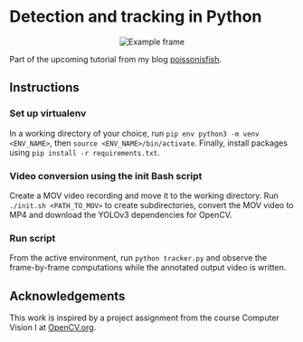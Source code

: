 # Detection and tracking in Python

<p align="center">
  <img src="https://user-images.githubusercontent.com/7695861/113501088-3590ad00-9523-11eb-81b3-448fd735375b.jpg?raw=true" alt="Example frame"/>
</p>

Part of the upcoming tutorial from my blog [poissonisfish](https://poissonisfish.com).

## Instructions

### Set up virtualenv
In a working directory of your choice, run `pip env python3 -m venv <ENV_NAME>`, then `source <ENV_NAME>/bin/activate`. Finally, install packages using `pip install -r requirements.txt`.

### Video conversion using the init Bash script

Create a MOV video recording and move it to the working directory. Run `./init.sh <PATH_TO_MOV>` to create subdirectories, convert the MOV video to MP4 and download the YOLOv3 dependencies for OpenCV.

### Run script

From the active environment, run `python tracker.py` and observe the frame-by-frame computations while the annotated output video is written.

## Acknowledgements

This work is inspired by a project assignment from the course Computer Vision I at [OpenCV.org](https://opencv.org).